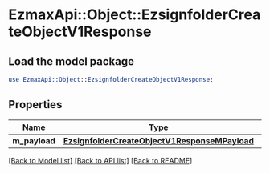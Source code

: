 # EzmaxApi::Object::EzsignfolderCreateObjectV1Response

## Load the model package
```perl
use EzmaxApi::Object::EzsignfolderCreateObjectV1Response;
```

## Properties
Name | Type | Description | Notes
------------ | ------------- | ------------- | -------------
**m_payload** | [**EzsignfolderCreateObjectV1ResponseMPayload**](EzsignfolderCreateObjectV1ResponseMPayload.md) |  | 

[[Back to Model list]](../README.md#documentation-for-models) [[Back to API list]](../README.md#documentation-for-api-endpoints) [[Back to README]](../README.md)



